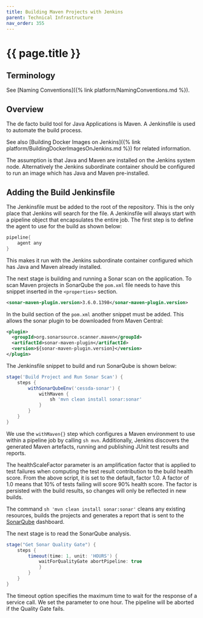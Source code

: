 ```yaml
---
title: Building Maven Projects with Jenkins
parent: Technical Infrastructure
nav_order: 355
---
```


# {{ page.title }}

## Terminology

See [Naming Conventions]({% link platform/NamingConventions.md %}).

## Overview

The de facto build tool for Java Applications is Maven.
A Jenkinsfile is used to automate the build process.

See also [Building Docker Images on Jenkins]({% link platform/BuildingDockerImagesOnJenkins.md %}) for related information.

The assumption is that Java and Maven are installed on the Jenkins system node.
Alternatively the Jenkins subordinate container should be configured to run an image which has Java and Maven pre-installed.

## Adding the Build Jenkinsfile

The Jenkinsfile must be added to the root of the repository.
This is the only place that Jenkins will search for the file.
A Jenkinsfile will always start with a pipeline object that encapsulates the entire job.
The first step is to define the agent to use for the build as shown below:

```groovy
pipeline{
    agent any
}
```

This makes it run with the Jenkins subordinate container configured which has
Java and Maven already installed.

The next stage is building and running a Sonar scan on the application.
To scan Maven projects in SonarQube the `pom.xml` file needs to have this snippet
inserted in the `<properties>` section.

```xml
<sonar-maven-plugin.version>3.6.0.1398</sonar-maven-plugin.version>
```

In the build section of the `pom.xml` another snippet must be added.
This allows the sonar plugin to be downloaded from Maven Central:

```xml
<plugin>
  <groupId>org.sonarsource.scanner.maven</groupId>
  <artifactId>sonar-maven-plugin</artifactId>
  <version>${sonar-maven-plugin.version}</version>
</plugin>
```

The Jenkinsfile snippet to build and run SonarQube is shown below:

```groovy
stage('Build Project and Run Sonar Scan') {
    steps {
        withSonarQubeEnv('cessda-sonar') {
            withMaven {
                sh 'mvn clean install sonar:sonar'
            }
        }
    }
}
```

We use the `withMaven{}` step which configures a Maven environment to use within a pipeline job by calling `sh mvn`.
Additionally, Jenkins discovers the generated Maven artefacts, running and publishing JUnit test results and reports.  

The healthScaleFactor parameter is an amplification factor that is applied to test
failures when computing the test result contribution to the build health score.
From the above script, it is set to the default, factor 1.0.
A factor of 1.0 means that 10% of tests failing will score 90% health score.
The factor is persisted with the build results, so changes will only be reflected in new builds.  

The command `sh 'mvn clean install sonar:sonar'` cleans any existing resources,
builds the projects and generates a report that is sent to the [SonarQube](https://sonarqube.cessda.eu) dashboard.

The next stage is to read the SonarQube analysis.  

```groovy
stage("Get Sonar Quality Gate") {
    steps {
        timeout(time: 1, unit: 'HOURS') {
            waitForQualityGate abortPipeline: true
            }
        }
    }
}
```

The timeout option specifies the maximum time to wait for the response of a service call.
We set the parameter to one hour. The pipeline will be aborted if the Quality Gate fails.
